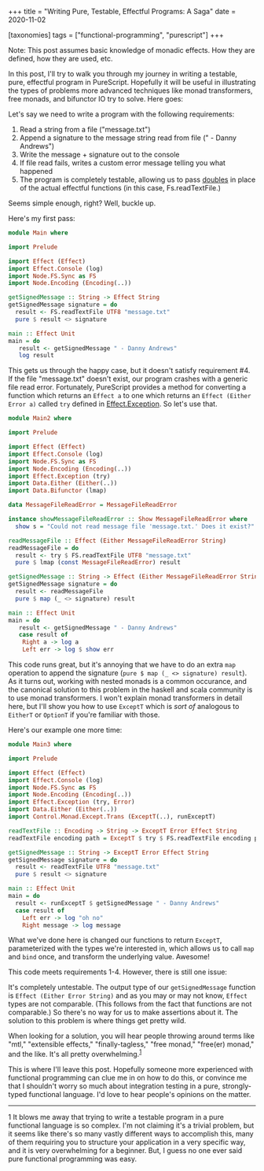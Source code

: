 +++
title = "Writing Pure, Testable, Effectful Programs: A Saga"
date = 2020-11-02

[taxonomies]
tags = ["functional-programming", "purescript"]
+++

Note: This post assumes basic knowledge of monadic effects. How they are defined, how they are used, etc.

In this post, I'll try to walk you through my journey in writing a testable, pure, effectful program in PureScript. Hopefully it will be useful in illustrating the types of problems more advanced techniques like monad transformers, free monads, and bifunctor IO try to solve. Here goes:

Let's say we need to write a program with the following requirements:

1. Read a string from a file ("message.txt")
1. Append a signature to the message string read from file (" - Danny Andrews")
1. Write the message + signature out to the console
1. If file read fails, writes a custom error message telling you what happened
1. The program is completely testable, allowing us to pass [doubles](http://xunitpatterns.com/Test%20Double.html) in place of the actual effectful functions (in this case, Fs.readTextFile.)

Seems simple enough, right? Well, buckle up.

Here's my first pass:

```purescript
module Main where

import Prelude

import Effect (Effect)
import Effect.Console (log)
import Node.FS.Sync as FS
import Node.Encoding (Encoding(..))

getSignedMessage :: String -> Effect String
getSignedMessage signature = do
  result <- FS.readTextFile UTF8 "message.txt"
  pure $ result <> signature

main :: Effect Unit
main = do
   result <- getSignedMessage " - Danny Andrews"
   log result
```

This gets us through the happy case, but it doesn't satisfy requirement #4. If the file "message.txt" doesn't exist, our program crashes with a generic file read error. Fortunately, PureScript provides a method for converting a function which returns an `Effect a` to one which returns an `Effect (Either Error a)` called `try` defined in [Effect.Exception](https://pursuit.purescript.org/packages/purescript-exceptions/4.0.0/docs/Effect.Exception#v:try). So let's use that.

```purescript
module Main2 where

import Prelude

import Effect (Effect)
import Effect.Console (log)
import Node.FS.Sync as FS
import Node.Encoding (Encoding(..))
import Effect.Exception (try)
import Data.Either (Either(..))
import Data.Bifunctor (lmap)

data MessageFileReadError = MessageFileReadError

instance showMessageFileReadError :: Show MessageFileReadError where
  show s = "Could not read message file 'message.txt.' Does it exist?"

readMessageFile :: Effect (Either MessageFileReadError String)
readMessageFile = do
  result <- try $ FS.readTextFile UTF8 "message.txt"
  pure $ lmap (const MessageFileReadError) result

getSignedMessage :: String -> Effect (Either MessageFileReadError String)
getSignedMessage signature = do
  result <- readMessageFile
  pure $ map (_ <> signature) result

main :: Effect Unit
main = do
   result <- getSignedMessage " - Danny Andrews"
   case result of
    Right a -> log a
    Left err -> log $ show err
```

This code runs great, but it's annoying that we have to do an extra `map` operation to append the signature (`pure $ map (_ <> signature) result`). As it turns out, working with nested monads is a common occurance, and the canonical solution to this problem in the haskell and scala community is to use monad transformers. I won't explain monad transformers in detail here, but I'll show you how to use `ExceptT` which is _sort of_ analogous to `EitherT` or `OptionT` if you're familiar with those.

Here's our example one more time:

```purescript
module Main3 where

import Prelude

import Effect (Effect)
import Effect.Console (log)
import Node.FS.Sync as FS
import Node.Encoding (Encoding(..))
import Effect.Exception (try, Error)
import Data.Either (Either(..))
import Control.Monad.Except.Trans (ExceptT(..), runExceptT)

readTextFile :: Encoding -> String -> ExceptT Error Effect String
readTextFile encoding path = ExceptT $ try $ FS.readTextFile encoding path

getSignedMessage :: String -> ExceptT Error Effect String
getSignedMessage signature = do
  result <- readTextFile UTF8 "message.txt"
  pure $ result <> signature

main :: Effect Unit
main = do
  result <- runExceptT $ getSignedMessage " - Danny Andrews"
  case result of
    Left err -> log "oh no"
    Right message -> log message
```

What we've done here is changed our functions to return `ExceptT`, parameterized with the types we're interested in, which allows us to call `map` and `bind` once, and transform the underlying value. Awesome!

This code meets requirements 1-4. However, there is still one issue:

It's completely untestable. The output type of our `getSignedMessage` function is `Effect (Either Error String)` and as you may or may not know, `Effect` types are not comparable. (This follows from the fact that functions are not comparable.) So there's no way for us to make assertions about it. The solution to this problem is where things get pretty wild.

When looking for a solution, you will hear people throwing around terms like "mtl," "extensible effects," "finally-tagless," "free monad," "free(er) monad," and the like. It's all pretty overwhelming.<sup>[1](#user-content-1)</sup>

This is where I'll leave this post. Hopefully someone more experienced with functional programming can clue me in on how to do this, or convince me that I shouldn't worry so much about integration testing in a pure, strongly-typed functional language. I'd love to hear people's opinions on the matter.

---

<span id="user-content-1">1</span> It blows me away that trying to write a testable program in a pure functional language is so complex. I'm not claiming it's a trivial problem, but it seems like there's so many vastly different ways to accomplish this, many of them requiring you to structure your application in a very specific way, and it is very overwhelming for a beginner. But, I guess no one ever said pure functional programming was easy.
